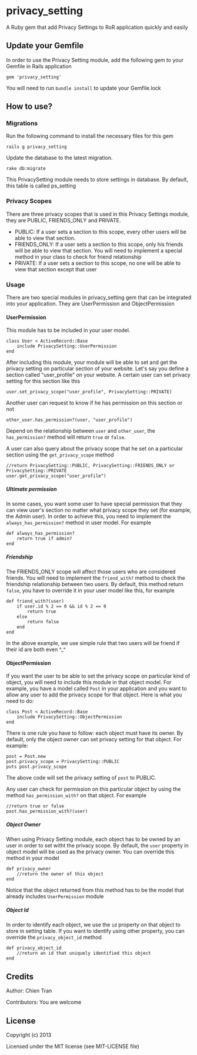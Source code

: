 privacy_setting
===============

A Ruby gem that add Privacy Settings to RoR application quickly and easily

## Update your Gemfile
In order to use the Privacy Setting module, add the following gem to your Gemfile in Rails application

	gem 'privacy_setting'

You will need to run `bundle install` to update your Gemfile.lock

## How to use?
### Migrations
Run the following command to install the necessary files for this gem

	rails g privacy_setting

Update the database to the latest migration.

	rake db:migrate

This PrivacySetting module needs to store settings in database. By default, this table is called ps_setting 
### Privacy Scopes
There are three privacy scopes that is used in this Privacy Settings module, they are PUBLIC, FRIENDS_ONLY and PRIVATE. 
* PUBLIC: If a user sets a section to this scope, every other users will be able to view that section.
* FRIENDS_ONLY: If a user sets a section to this scope, only his friends will be able to view that section. You will need to implement a special method in your class to check for friend relationship
* PRIVATE: If a user sets a section to this scope, no one will be able to view that section except that user

### Usage
There are two special modules in privacy_setting gem that can be integrated into your application. They are UserPermission and ObjectPermission

#### UserPermission
This module has to be included in your user model. 

	class User < ActiveRecord::Base
		include PrivacySetting::UserPermission
	end

After including this module, your module will be able to set and get the privacy setting on particular section of your website. Let's say you define a section called "user_profile" on your website. A certain user can set privacy setting for this section like this

	user.set_privacy_scope("user_profile", PrivacySetting::PRIVATE)

Another user can request to know if he has permission on this section or not

	other_user.has_permission?(user, "user_profile")

Depend on the relationship between `user` and `other_user`, the `has_permission?` method will return `true` or `false`.

A user can also query about the privacy scope that he set on a particular section using the `get_privacy_scope` method

	//return PrivacySetting::PUBLIC, PrivacySetting::FRIENDS_ONLY or PrivacySetting::PRIVATE
	user.get_privacy_scope("user_profile")

##### Ultimate permission

In some cases, you want some user to have special permission that they can view user's section no matter what privacy scope they set (for example, the Admin user). In order to achieve this, you need to implement the `always_has_permission?` method in user model. For example

	def always_has_permission?
		return true if admin?
	end

##### Friendship

The FRIENDS_ONLY scope will affect those users who are considered friends. You will need to implement the `friend_with?` method to check the friendship relationship between two users. By default, this method return `false`, you have to override it in your user model like this, for example

	def friend_with?(user)
		if user.id % 2 == 0 && id % 2 == 0
			return true
		else
			return false
		end
	end

In the above example, we use simple rule that two users will be friend if their id are both even ^_^

#### ObjectPermission

If you want the user to be able to set the privacy scope on particular kind of object, you will need to include this module in that object model. For example, you have a model called `Post` in your application and you want to allow any user to add the privacy scope for that object. Here is what you need to do:

	class Post < ActiveRecord::Base
		include PrivacySetting::ObjectPermission
	end

There is one rule you have to follow: each object must have its owner. By default, only the object owner can set privacy setting for that object. For example:

	post = Post.new
	post.privacy_scope = PrivacySetting::PUBLIC
	puts post.privacy_scope

The above code will set the privacy setting of `post` to PUBLIC. 

Any user can check for permission on this particular object by using the method `has_permission_with?` on that object. For example

	//return true or false
	post.has_permission_with?(user)

##### Object Owner

When using Privacy Setting module, each object has to be owned by an user in order to set witht the privacy scope. By default, the `user` property in object model will be used as the privacy owner. You can override this method in your model

	def privacy_owner
		//return the owner of this object
	end

Notice that the object returned from this method has to be the model that already includes `UserPermission` module

##### Object Id
In order to identify each object, we use the `id` property on that object to store in setting table. If you want to identify using other property, you can override the `privacy_object_id` method

	def privacy_object_id
		//return an id that uniquely identified this object
	end

## Credits

Author: Chien Tran

Contributors: You are welcome

## License

Copyright (c) 2013

Licensed under the MIT license (see MIT-LICENSE file)